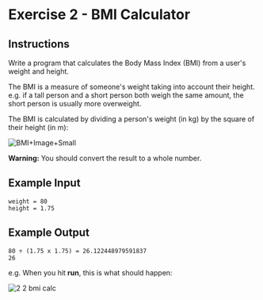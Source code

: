 # Exercise 2 - BMI Calculator

## Instructions
Write a program that calculates the Body Mass Index (BMI) from a user's weight and height.

The BMI is a measure of someone's weight taking into account their height. e.g. if a tall person and a short person both weigh the same amount, the short person is usually more overweight.

The BMI is calculated by dividing a person's weight (in kg) by the square of their height (in m):

![BMI+Image+Small](https://github.com/emtaylor1993/Udemy-Courses/assets/93065901/942201f4-db4e-4e54-b9e9-6120367a97cb)

**Warning:** You should convert the result to a whole number.

## Example Input
```
weight = 80
height = 1.75
```

## Example Output
```
80 ÷ (1.75 x 1.75) = 26.122448979591837
26
```

e.g. When you hit **run**, this is what should happen:

![2 2  bmi calc](https://github.com/emtaylor1993/Udemy-Courses/assets/93065901/f6e0cc74-682a-4515-8180-3049c9fd0b23)
